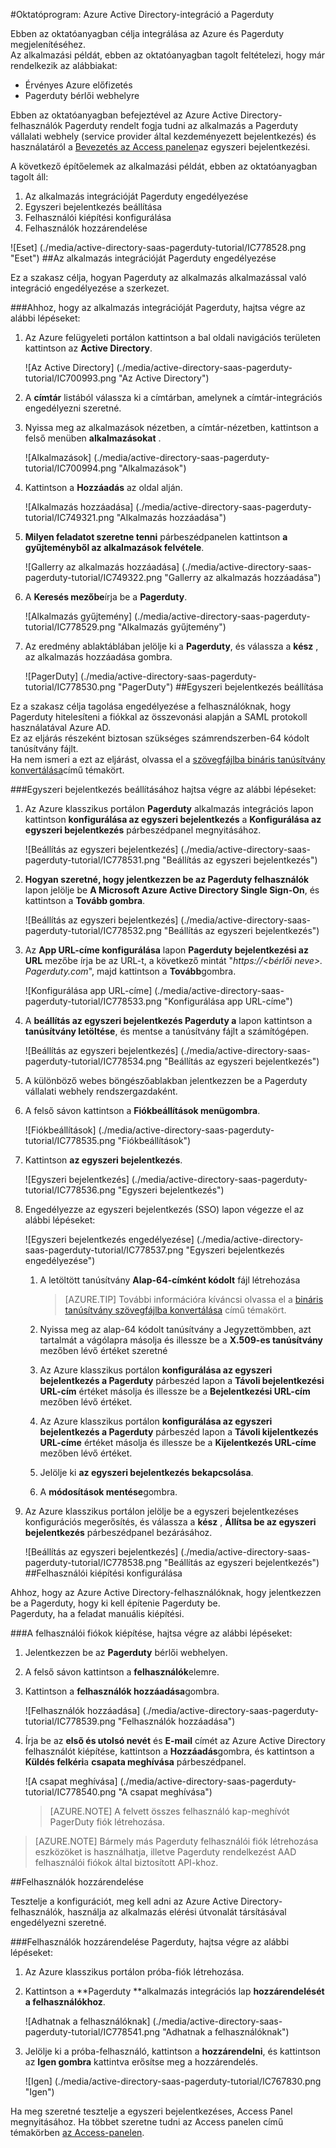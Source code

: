 <properties 
    pageTitle="Oktatóprogram: Azure Active Directory-integráció a Pagerduty |} Microsoft Azure" 
    description="Megtudhatja, hogyan használhatja a Pagerduty az Azure Active Directory ahhoz, hogy az egyszeri bejelentkezés, automatikus kiépítési és az egyéb!" 
    services="active-directory" 
    authors="jeevansd"  
    documentationCenter="na" 
    manager="femila"/>
<tags 
    ms.service="active-directory" 
    ms.devlang="na" 
    ms.topic="article" 
    ms.tgt_pltfrm="na" 
    ms.workload="identity" 
    ms.date="09/29/2016" 
    ms.author="jeedes" />

#<a name="tutorial-azure-active-directory-integration-with-pagerduty"></a>Oktatóprogram: Azure Active Directory-integráció a Pagerduty
  
Ebben az oktatóanyagban célja integrálása az Azure és Pagerduty megjelenítéséhez.  
Az alkalmazási példát, ebben az oktatóanyagban tagolt feltételezi, hogy már rendelkezik az alábbiakat:

-   Érvényes Azure előfizetés
-   Pagerduty bérlői webhelyre
  
Ebben az oktatóanyagban befejeztével az Azure Active Directory-felhasználók Pagerduty rendelt fogja tudni az alkalmazás a Pagerduty vállalati webhely (service provider által kezdeményezett bejelentkezés) és használatáról a [Bevezetés az Access panelen](active-directory-saas-access-panel-introduction.md)az egyszeri bejelentkezési.
  
A következő építőelemek az alkalmazási példát, ebben az oktatóanyagban tagolt áll:

1.  Az alkalmazás integrációját Pagerduty engedélyezése
2.  Egyszeri bejelentkezés beállítása
3.  Felhasználói kiépítési konfigurálása
4.  Felhasználók hozzárendelése

![Eset] (./media/active-directory-saas-pagerduty-tutorial/IC778528.png "Eset")
##<a name="enabling-the-application-integration-for-pagerduty"></a>Az alkalmazás integrációját Pagerduty engedélyezése
  
Ez a szakasz célja, hogyan Pagerduty az alkalmazás alkalmazással való integráció engedélyezése a szerkezet.

###<a name="to-enable-the-application-integration-for-pagerduty-perform-the-following-steps"></a>Ahhoz, hogy az alkalmazás integrációját Pagerduty, hajtsa végre az alábbi lépéseket:

1.  Az Azure felügyeleti portálon kattintson a bal oldali navigációs területen kattintson az **Active Directory**.

    ![Az Active Directory] (./media/active-directory-saas-pagerduty-tutorial/IC700993.png "Az Active Directory")

2.  A **címtár** listából válassza ki a címtárban, amelynek a címtár-integrációs engedélyezni szeretné.

3.  Nyissa meg az alkalmazások nézetben, a címtár-nézetben, kattintson a felső menüben **alkalmazásokat** .

    ![Alkalmazások] (./media/active-directory-saas-pagerduty-tutorial/IC700994.png "Alkalmazások")

4.  Kattintson a **Hozzáadás** az oldal alján.

    ![Alkalmazás hozzáadása] (./media/active-directory-saas-pagerduty-tutorial/IC749321.png "Alkalmazás hozzáadása")

5.  **Milyen feladatot szeretne tenni** párbeszédpanelen kattintson **a gyűjteményből az alkalmazások felvétele**.

    ![Gallerry az alkalmazás hozzáadása] (./media/active-directory-saas-pagerduty-tutorial/IC749322.png "Gallerry az alkalmazás hozzáadása")

6.  A **Keresés mezőbe**írja be a **Pagerduty**.

    ![Alkalmazás gyűjtemény] (./media/active-directory-saas-pagerduty-tutorial/IC778529.png "Alkalmazás gyűjtemény")

7.  Az eredmény ablaktáblában jelölje ki a **Pagerduty**, és válassza a **kész** , az alkalmazás hozzáadása gombra.

    ![PagerDuty] (./media/active-directory-saas-pagerduty-tutorial/IC778530.png "PagerDuty")
##<a name="configuring-single-sign-on"></a>Egyszeri bejelentkezés beállítása
  
Ez a szakasz célja tagolása engedélyezése a felhasználóknak, hogy Pagerduty hitelesíteni a fiókkal az összevonási alapján a SAML protokoll használatával Azure AD.  
Ez az eljárás részeként biztosan szükséges számrendszerben-64 kódolt tanúsítvány fájlt.  
Ha nem ismeri a ezt az eljárást, olvassa el a [szövegfájlba bináris tanúsítvány konvertálása](http://youtu.be/PlgrzUZ-Y1o)című témakört.

###<a name="to-configure-single-sign-on-perform-the-following-steps"></a>Egyszeri bejelentkezés beállításához hajtsa végre az alábbi lépéseket:

1.  Az Azure klasszikus portálon **Pagerduty** alkalmazás integrációs lapon kattintson **konfigurálása az egyszeri bejelentkezés** a **Konfigurálása az egyszeri bejelentkezés** párbeszédpanel megnyitásához.

    ![Beállítás az egyszeri bejelentkezés] (./media/active-directory-saas-pagerduty-tutorial/IC778531.png "Beállítás az egyszeri bejelentkezés")

2.  **Hogyan szeretné, hogy jelentkezzen be az Pagerduty felhasználók** lapon jelölje be **A Microsoft Azure Active Directory Single Sign-On**, és kattintson a **Tovább gombra**.

    ![Beállítás az egyszeri bejelentkezés] (./media/active-directory-saas-pagerduty-tutorial/IC778532.png "Beállítás az egyszeri bejelentkezés")

3.  Az **App URL-címe konfigurálása** lapon **Pagerduty bejelentkezési az URL** mezőbe írja be az URL-t, a következő mintát "*https://\<bérlői neve\>. Pagerduty.com*", majd kattintson a **Tovább**gombra.

    ![Konfigurálása app URL-címe] (./media/active-directory-saas-pagerduty-tutorial/IC778533.png "Konfigurálása app URL-címe")

4.  A **beállítás az egyszeri bejelentkezés Pagerduty a** lapon kattintson a **tanúsítvány letöltése**, és mentse a tanúsítvány fájlt a számítógépen.

    ![Beállítás az egyszeri bejelentkezés] (./media/active-directory-saas-pagerduty-tutorial/IC778534.png "Beállítás az egyszeri bejelentkezés")

5.  A különböző webes böngészőablakban jelentkezzen be a Pagerduty vállalati webhely rendszergazdaként.

6.  A felső sávon kattintson a **Fiókbeállítások menügombra**.

    ![Fiókbeállítások] (./media/active-directory-saas-pagerduty-tutorial/IC778535.png "Fiókbeállítások")

7.  Kattintson **az egyszeri bejelentkezés**.

    ![Egyszeri bejelentkezés] (./media/active-directory-saas-pagerduty-tutorial/IC778536.png "Egyszeri bejelentkezés")

8.  Engedélyezze az egyszeri bejelentkezés (SSO) lapon végezze el az alábbi lépéseket:

    ![Egyszeri bejelentkezés engedélyezése] (./media/active-directory-saas-pagerduty-tutorial/IC778537.png "Egyszeri bejelentkezés engedélyezése")

    1.  A letöltött tanúsítvány **Alap-64-címként kódolt** fájl létrehozása  

        >[AZURE.TIP] További információra kíváncsi olvassa el a [bináris tanúsítvány szövegfájlba konvertálása](http://youtu.be/PlgrzUZ-Y1o) című témakört.

    2.  Nyissa meg az alap-64 kódolt tanúsítvány a Jegyzettömbben, azt tartalmát a vágólapra másolja és illessze be a **X.509-es tanúsítvány** mezőben lévő értéket szeretné
    3.  Az Azure klasszikus portálon **konfigurálása az egyszeri bejelentkezés a Pagerduty** párbeszéd lapon a **Távoli bejelentkezési URL-cím** értéket másolja és illessze be a **Bejelentkezési URL-cím** mezőben lévő értéket.
    4.  Az Azure klasszikus portálon **konfigurálása az egyszeri bejelentkezés a Pagerduty** párbeszéd lapon a **Távoli kijelentkezés URL-címe** értéket másolja és illessze be a **Kijelentkezés URL-címe** mezőben lévő értéket.
    5.  Jelölje ki **az egyszeri bejelentkezés bekapcsolása**.
    6.  A **módosítások mentése**gombra.

9.  Az Azure klasszikus portálon jelölje be a egyszeri bejelentkezéses konfigurációs megerősítés, és válassza a **kész** , **Állítsa be az egyszeri bejelentkezés** párbeszédpanel bezárásához.

    ![Beállítás az egyszeri bejelentkezés] (./media/active-directory-saas-pagerduty-tutorial/IC778538.png "Beállítás az egyszeri bejelentkezés")
##<a name="configuring-user-provisioning"></a>Felhasználói kiépítési konfigurálása
  
Ahhoz, hogy az Azure Active Directory-felhasználóknak, hogy jelentkezzen be a Pagerduty, hogy ki kell építenie Pagerduty be.  
Pagerduty, ha a feladat manuális kiépítési.

###<a name="to-provision-a-user-accounts-perform-the-following-steps"></a>A felhasználói fiókok kiépítése, hajtsa végre az alábbi lépéseket:

1.  Jelentkezzen be az **Pagerduty** bérlői webhelyen.

2.  A felső sávon kattintson a **felhasználók**elemre.

3.  Kattintson a **felhasználók hozzáadása**gombra.

    ![Felhasználók hozzáadása] (./media/active-directory-saas-pagerduty-tutorial/IC778539.png "Felhasználók hozzáadása")

4.  Írja be az **első és utolsó nevét** és **E-mail** címét az Azure Active Directory felhasználót kiépítése, kattintson a **Hozzáadás**gombra, és kattintson a **Küldés felkéri**a **csapata meghívása** párbeszédpanel.

    ![A csapat meghívása] (./media/active-directory-saas-pagerduty-tutorial/IC778540.png "A csapat meghívása")

    >[AZURE.NOTE] A felvett összes felhasználó kap-meghívót PagerDuty fiók létrehozása.

>[AZURE.NOTE] Bármely más Pagerduty felhasználói fiók létrehozása eszközöket is használhatja, illetve Pagerduty rendelkezést AAD felhasználói fiókok által biztosított API-khoz.

##<a name="assigning-users"></a>Felhasználók hozzárendelése
  
Tesztelje a konfigurációt, meg kell adni az Azure Active Directory-felhasználók, használja az alkalmazás elérési útvonalát társításával engedélyezni szeretné.

###<a name="to-assign-users-to-pagerduty-perform-the-following-steps"></a>Felhasználók hozzárendelése Pagerduty, hajtsa végre az alábbi lépéseket:

1.  Az Azure klasszikus portálon próba-fiók létrehozása.

2.  Kattintson a **Pagerduty **alkalmazás integrációs lap **hozzárendelését a felhasználókhoz**.

    ![Adhatnak a felhasználóknak] (./media/active-directory-saas-pagerduty-tutorial/IC778541.png "Adhatnak a felhasználóknak")

3.  Jelölje ki a próba-felhasználó, kattintson a **hozzárendelni**, és kattintson az **Igen gombra** kattintva erősítse meg a hozzárendelés.

    ![Igen] (./media/active-directory-saas-pagerduty-tutorial/IC767830.png "Igen")
  
Ha meg szeretné tesztelje a egyszeri bejelentkezéses, Access Panel megnyitásához. Ha többet szeretne tudni az Access panelen című témakörben [az Access-panelen](active-directory-saas-access-panel-introduction.md).